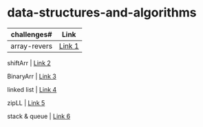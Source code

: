 # data-structures-and-algorithms

challenges#     |  Link
----------------|--------
 array-revers   | [Link 1](https://github.com/401-advanced-javascript-raghadanees/data-structures-and-algorithms/tree/array-reverse)

 shiftArr       | [Link 2](https://github.com/401-advanced-javascript-raghadanees/data-structures-and-algorithms/tree/array-shift)

 BinaryArr      | [Link 3](https://github.com/401-advanced-javascript-raghadanees/data-structures-and-algorithms/pull/3)

  linked list   | [Link 4](https://github.com/401-advanced-javascript-raghadanees/data-structures-and-algorithms/tree/master/challenges/linkedList)

zipLL           | [Link 5](https://github.com/401-advanced-javascript-raghadanees/data-structures-and-algorithms/tree/master/challenges/llZip)

stack & queue   | [Link 6](https://github.com/401-advanced-javascript-raghadanees/data-structures-and-algorithms/tree/master/challenges/stacksAndQueues)



 
